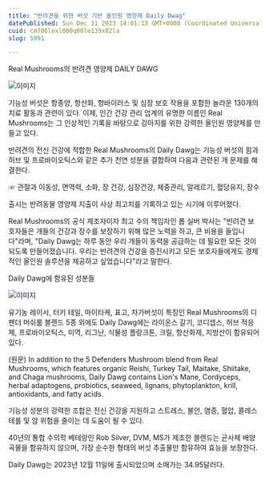 ```yaml
---
title: "반려견을 위한 버섯 기반 올인원 영양제 Daily Dwag"
datePublished: Sun Dec 31 2023 14:01:13 GMT+0000 (Coordinated Universal Time)
cuid: cm706loxl000q08le139x82la
slug: 5991

---
```



Real Mushrooms의 반려견 영양제 DAILY DAWG

![이미지](https://cdn.hashnode.com/res/hashnode/image/upload/v1739260172715/8086865f-3937-4233-9101-ba208d747e0b.jpeg)

기능성 버섯은 항종양, 항산화, 항바이러스 및 심장 보호 작용을 포함한 놀라운 130개의 치료 활동과 관련이 있다. 이제, 인간 건강 관리 업계의 유명한 이름인 Real Mushrooms는 그 인상적인 기록을 바탕으로 강아지를 위한 강력한 올인원 영양제를 만들고 있다.

반려견의 전신 건강에 적합한 Real Mushrooms의 Daily Dawg는 기능성 버섯의 힘과 허브 및 프로바이오틱스와 같은 추가 천연 성분을 결합하여 다음과 관련된 개 문제를 해결한다.

☞ 관절과 이동성, 면역력, 소화, 장 건강, 심장건강, 체중관리, 알레르기, 혈당유지, 장수

출시는 반려동물 영양제 지출이 사상 최고치를 기록하고 있는 시기에 이루어졌다.

Real Mushrooms의 공식 제조자이자 최고 수의 책임자인 롭 실버 박사는 "반려견 보호자들은 개들의 건강과 장수를 보장하기 위해 많은 노력을 하고, 큰 비용을 들입니다"라며, "Daily Dawg는 하루 동안 우리 개들이 동력을 공급하는 데 필요한 모든 것이 되도록 만들어졌습니다. 우리는 반려견의 건강을 증진시키고 모든 보호자들에게도 경제적인 올인원 솔루션을 제공하고 싶었습니다"라고 말한다.

Daily Dawg에 함유된 성분들

![이미지](https://cdn.hashnode.com/res/hashnode/image/upload/v1739260174853/52e024da-6f7e-4248-a3f5-e5d84df0d4a7.jpeg)

유기농 레이시, 터키 테일, 마이타케, 표고, 차가버섯이 특징인 Real Mushrooms의 디펜더 머쉬룸 블렌드 5종 외에도 Daily Dawg에는 라이온스 갈기, 코디셉스, 허브 적응제, 프로바이오틱스, 미역, 리그난, 식물성 플랑크톤, 크릴, 항산화제, 지방산이 함유되어 있다.

(원문) In addition to the 5 Defenders Mushroom blend from Real Mushrooms, which features organic Reishi, Turkey Tail, Maitake, Shiitake, and Chaga mushrooms, Daily Dawg contains Lion's Mane, Cordyceps, herbal adaptogens, probiotics, seaweed, lignans, phytoplankton, krill, antioxidants, and fatty acids.

기능성 성분의 강력한 조합은 전신 건강을 지원하고 스트레스, 불안, 염증, 혈압, 콜레스테롤 및 암 위험을 줄이는 데 도움이 될 수 있다.

40년의 통합 수의학 베테랑인 Rob Silver, DVM, MS가 제조한 블렌드는 균사체 배양 곡물을 함유하지 않으며, 가장 순수한 형태의 버섯 추출물만 함유하여 효능을 보장한다.

Daily Dawg는 2023년 12월 11일에 출시되었으며 소매가는 34.95달러다.